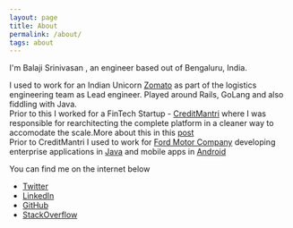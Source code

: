 ```yaml
---
layout: page
title: About 
permalink: /about/
tags: about
---
```

I'm Balaji Srinivasan , an engineer  based out of Bengaluru, India. 


I used to work for an Indian Unicorn [Zomato](https://www.zomato.com/) as part of the logistics engineering team as Lead engineer. Played around Rails, GoLang and also fiddling with Java. <br>
Prior to this I worked for a FinTech Startup - [CreditMantri](https://www.creditmantri.com/) where I was responsible for rearchitecting the complete platform in a cleaner way to accomodate the scale.More about this in this [post](http://blog.balaaagi.in/2019/03/15/creditmantridays/) <br>
Prior to CreditMantri I used to work for [Ford Motor Company](https://www.india.ford.com/) developing enterprise applications in [Java](https://java.com/en/) and mobile apps in [Android](https://www.android.com/)

You can find me on the internet below

* [Twitter](https://twitter.com/balaaagi)
* [LinkedIn](https://www.linkedin.com/in/balaaagi/)
* [GitHub](https://github.com/balaaagi)
* [StackOverflow](https://stackoverflow.com/users/1878312/balaaagi)

